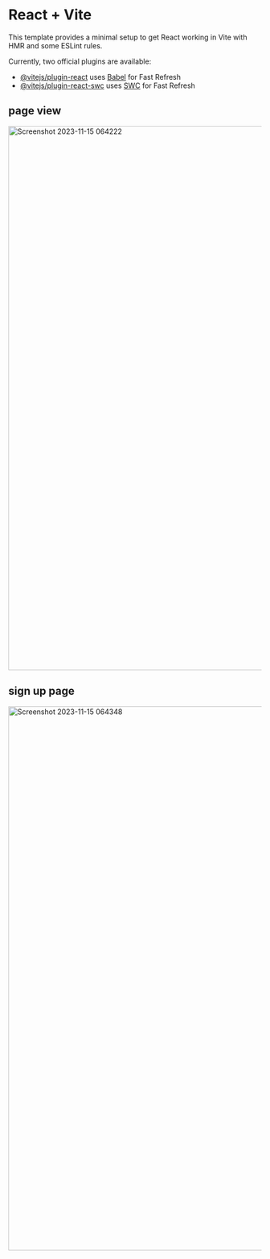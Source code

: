 # React + Vite

This template provides a minimal setup to get React working in Vite with HMR and some ESLint rules.

Currently, two official plugins are available:

- [@vitejs/plugin-react](https://github.com/vitejs/vite-plugin-react/blob/main/packages/plugin-react/README.md) uses [Babel](https://babeljs.io/) for Fast Refresh
- [@vitejs/plugin-react-swc](https://github.com/vitejs/vite-plugin-react-swc) uses [SWC](https://swc.rs/) for Fast Refresh



## page view
<img width="1080" alt="Screenshot 2023-11-15 064222" src="https://github.com/pankaj-coder47/_Bewakoof.com_login_signin_page/assets/116195789/1f4f0ac2-3aa9-4c61-8d22-8a0e967fcb11">

## sign up page


<img width="1080" alt="Screenshot 2023-11-15 064348" src="https://github.com/pankaj-coder47/_Bewakoof.com_login_signin_page/assets/116195789/9cbce140-a25c-4184-8bd7-94467d5e9b52">

